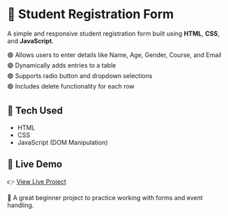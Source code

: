 # 🧾 Student Registration Form

A simple and responsive student registration form built using **HTML**, **CSS**, and **JavaScript**.

🟢 Allows users to enter details like Name, Age, Gender, Course, and Email  
🟢 Dynamically adds entries to a table  
🟢 Supports radio button and dropdown selections  
🟢 Includes delete functionality for each row

## 🚀 Tech Used
- HTML  
- CSS  
- JavaScript (DOM Manipulation)

## 🔗 Live Demo
👉 [View Live Project](https://your-username.github.io/repo-name/)

📌 A great beginner project to practice working with forms and event handling.
